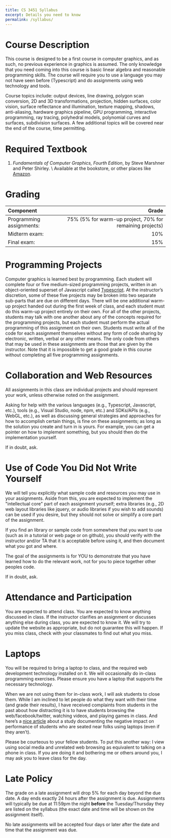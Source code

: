 ```yaml
---
title: CS 3451 Syllabus
excerpt: Details you need to know
permalink: /syllabus/
---
```


# Course Description

This course is designed to be a first course in computer graphics, and as such, no previous experience in graphics is assumed. The only knowledge that you need coming into this course is basic linear algebra and reasonable programming skills. The course will require you to use a language you may not have seen before (Typescript) and do assignments using web technology and tools. 

Course topics include: output devices, line drawing, polygon scan conversion, 2D and 3D transformations, projection, hidden surfaces, color vision, surface reflectance and illumination, texture mapping, shadows, anti-aliasing, hardware graphics pipeline, GPU programming, interactive programming, ray tracing, polyhedral models, polynomial curves and surfaces, subdivision surfaces. A few additional topics will be covered near the end of the course, time permitting.

# Required Textbook
1. *Fundamentals of Computer Graphics, Fourth Edition*, by Steve Marshner and Peter Shirley.   \\
Available at the bookstore, or other places like [Amazon](https://www.amazon.com/Fundamentals-Computer-Graphics-Steve-Marschner-ebook-dp-B07JNJ3284/dp/B07JNJ3284/ref=mt_kindle?_encoding=UTF8&me=&qid=1564237012).

# Grading

|Component|Grade|
|:--------|----:|
|Programming assignments:|75% (5% for warm-up project, 70% for remaining projects)|
|Midterm exam:| 10% |
|Final exam:| 15%|

# Programming Projects

Computer graphics is learned best by programming. Each student will complete four or five medium-sized programming projects, written in an object-oriented superset of Javascript called [Typescript](http://www.typescriptlang.org). At the instructor’s discretion, some of these five projects may be broken into two separate sub-parts that are due on different days. There will be one additional warm-up project handed out during the first week of class, and each student must do this warm-up project entirely on their own. For all of the other projects, students may talk with one another about any of the concepts required for the programming projects, but each student must perform the actual programming of this assignment on their own. Students must write all of the code for each assignment themselves without any form of code sharing by electronic, written, verbal or any other means. The only code from others that may be used in these assignments are those that are given by the instructor. Note that it is impossible to get a good grade in this course without completing all five programming assignments.

# Collaboration and Web Resources

All assignments in this class are individual projects and should represent your work, unless otherwise noted on the assignment.

Asking for help with the various languages (e.g., Typescript, Javascript, etc.), tools (e.g., Visual Studio, node, npm, etc.) and SDKs/APIs (e.g., WebGL, etc.), as well as discussing general strategies and approaches for how to accomplish certain things, is fine on these assignments;  as long as the solution you create and turn in is yours.  For example, you can get a pointer on how to implement something, but you should then do the implementation yourself.

If in doubt, ask.

# Use of Code You Did Not Write Yourself

We will tell you explicitly what sample code and resources you may use in your assignments. Aside from this, you are expected to implement the "intellectual core" part of each assignment yourself; extra libraries (e.g., 2D web layout libraries like jquery, or audio libraries if you wish to add sounds) can be used if you desire, but they should not solve or simplify a core part of the assignment.   

If you find an library or sample code from somewhere that you want to use (such as in a tutorial or web page or on github), you should verify with the instructor and/or TA that it is acceptable before using it, and then document what you got and where. 

The goal of the assignments is for YOU to demonstrate that you have learned how to do the relevant work, not for you to piece together other peoples code.  

If in doubt, ask.

# Attendance and Participation

You are expected to attend class. You are expected to know anything discussed in class. If the instructor clarifies an assignment or discusses anything else during class, you are expected to know it. We will try to update the website as appropriate, but do not guarantee this will happen. If you miss class, check with your classmates to find out what you miss.

# Laptops

You will be required to bring a laptop to class, and the required web development technology installed on it. We will occasionally do in-class programming exercises. Please ensure you have a laptop that supports the necessary technology.

When we are not using them for in-class work, I will ask students to close them.  While I am inclined to let people do what they want with their time (and grade their results), I have received complaints from students in the past about how distracting it is to have students browsing the web/facebook/twitter, watching videos, and playing games in class.  And here’s a [nice article](http://www.theglobeandmail.com/life/parenting/back-to-school/laptops-in-class-lowers-students-grades-canadian-study/article13759430/) about a study documenting the negative impact on performance of students who are seated near folks using laptops (even if they aren’t).

Please be courteous to your fellow students. To put this another way:  I view using social media and unrelated web browsing as equivalent to talking on a phone in class. If you are doing it and bothering me or others around you, I may ask you to leave class for the day.

# Late Policy

The grade on a late assignment will drop 5% for each day beyond the due date. A day ends exactly 24 hours after the assignment is due. Assignments will typically be due at 11:59pm the night **before** the Tuesday/Thursday they are listed on the syllabus (the exact date and time will be shown on the assignment itself).

No late assignments will be accepted four days or later after the date and time that the assignment was due. 
